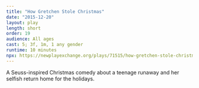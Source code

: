 ```yaml
---
title: "How Gretchen Stole Christmas"
date: "2015-12-20"
layout: play
length: short
order: 19
audience: All ages
cast: 5; 3f, 1m, 1 any gender
runtime: 10 minutes
npx: https://newplayexchange.org/plays/71515/how-gretchen-stole-christmas
---
```


A Seuss-inspired Christmas comedy about a teenage runaway and her selfish return home for the holidays.
